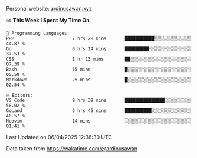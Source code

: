 Personal website: [ardinusawan.xyz](https://ardinusawan.xyz)

<!--START_SECTION:waka-->
📊 **This Week I Spent My Time On** 

```text
💬 Programming Languages: 
PHP                      7 hrs 28 mins       ███████████░░░░░░░░░░░░░░   44.87 % 
Go                       6 hrs 14 mins       █████████░░░░░░░░░░░░░░░░   37.53 % 
CSS                      1 hr 13 mins        ██░░░░░░░░░░░░░░░░░░░░░░░   07.39 % 
Bash                     55 mins             █░░░░░░░░░░░░░░░░░░░░░░░░   05.59 % 
Markdown                 25 mins             █░░░░░░░░░░░░░░░░░░░░░░░░   02.54 % 

🔥 Editors: 
VS Code                  9 hrs 39 mins       ███████████████░░░░░░░░░░   58.02 % 
GoLand                   6 hrs 45 mins       ██████████░░░░░░░░░░░░░░░   40.57 % 
Neovim                   14 mins             ░░░░░░░░░░░░░░░░░░░░░░░░░   01.41 % 
```


 Last Updated on 06/04/2025 12:38:30 UTC
<!--END_SECTION:waka-->
Data taken from https://wakatime.com/@ardinusawan
